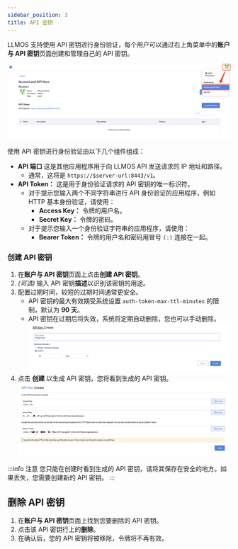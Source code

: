 ```yaml
---
sidebar_position: 3
title: API 密钥
---
```


LLMOS 支持使用 API 密钥进行身份验证，每个用户可以通过右上角菜单中的**账户与 API 密钥**页面创建和管理自己的 API 密钥。

![账户与 API 密钥](/img/docs/auth-apikeys-top-nav-menu.png)

使用 API 密钥进行身份验证由以下几个组件组成：

- **API 端口** 这是其他应用程序用于向 LLMOS API 发送请求的 IP 地址和路径。
    - 通常，这将是 `https://$server-url:8443/v1`。
- **API Token：** 这是用于身份验证请求的 API 密钥的唯一标识符。
    - 对于提示您输入两个不同字符串进行 API 身份验证的应用程序，例如 HTTP 基本身份验证，请使用：
        - **Access Key：** 令牌的用户名。
        - **Secret Key：** 令牌的密码。
    - 对于提示您输入一个身份验证字符串的应用程序，请使用：
        - **Bearer Token：** 令牌的用户名和密码用冒号 `(:)` 连接在一起。

### 创建 API 密钥

1. 在**账户与 API 密钥**页面上点击**创建 API 密钥**。
2. *(可选)* 输入 API 密钥**描述**以识别该密钥的用途。
3. 配置过期时间，较短的过期时间通常更安全。
    - API 密钥的最大有效期受系统设置 `auth-token-max-ttl-minutes` 的限制，默认为 **90 天**。
    - API 密钥在过期后将失效，系统将定期自动删除，您也可以手动删除。
      ![API 密钥](/img/docs/auth-apikey-create.png)
4. 点击 **创建** 以生成 API 密钥，您将看到生成的 API 密钥。
   ![API 密钥](/img/docs/auth-generated-apikey.png)

:::info 注意
您只能在创建时看到生成的 API 密钥，请将其保存在安全的地方。如果丢失，您需要创建新的 API 密钥。
:::

## 删除 API 密钥
1. 在**账户与 API 密钥**页面上找到您要删除的 API 密钥。
2. 点击该 API 密钥行上的**删除**。
3. 在确认后，您的 API 密钥将被移除，令牌将不再有效。